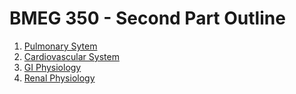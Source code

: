 # BMEG 350 - Second Part Outline

1. [Pulmonary Sytem]
2. [Cardiovascular System]
3. [GI Physiology]
4. [Renal Physiology]



[Pulmonary Sytem]:./Units/Pulmonary_System/Pulmonary_System.md
[Cardiovascular System]: ./Units/Cardiovascular_System/Cardiovascular_System.md
[GI Physiology]: ./Units/GI_Physiology/GI_Physiology.md
[Renal Physiology]:./Units/Renal_Physiology/Renal_Physiology.md